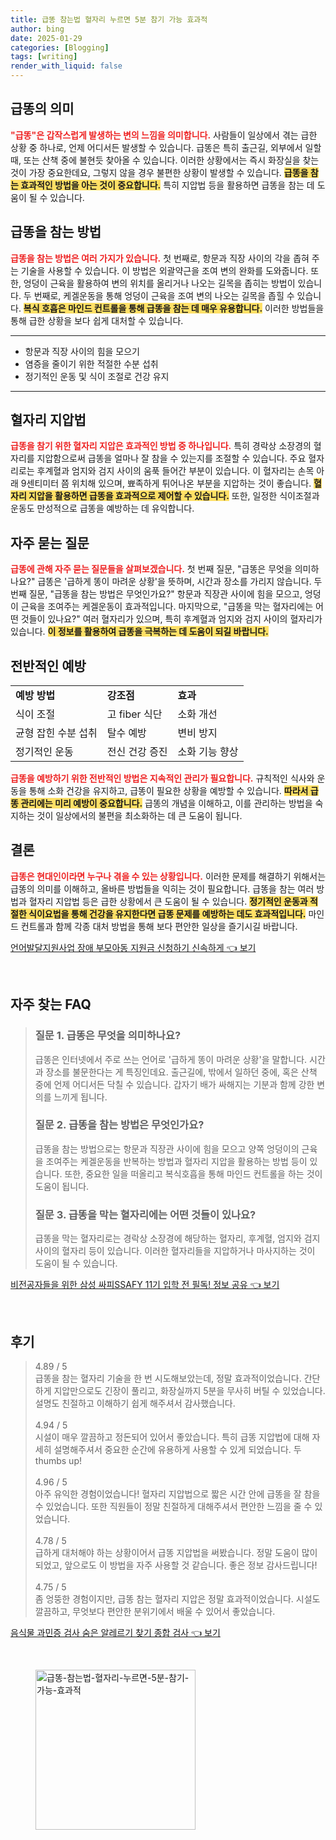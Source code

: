 ```yaml
---
title: 급똥 참는법 혈자리 누르면 5분 참기 가능 효과적
author: bing
date: 2025-01-29
categories: [Blogging]
tags: [writing]
render_with_liquid: false
---
```



<h2 id='급똥의 의미'>급똥의 의미</h2>

<p><b><span style="color: #ee2323;">"급똥"은 갑작스럽게 발생하는 변의 느낌을 의미합니다.</span></b> 사람들이 일상에서 겪는 급한 상황 중 하나로, 언제 어디서든 발생할 수 있습니다. 급똥은 특히 출근길, 외부에서 일할 때, 또는 산책 중에 불현듯 찾아올 수 있습니다. 이러한 상황에서는 즉시 화장실을 찾는 것이 가장 중요한데요, 그렇지 않을 경우 불편한 상황이 발생할 수 있습니다. <b><span style="background-color: #ffe066;">급똥을 참는 효과적인 방법을 아는 것이 중요합니다.</span></b> 특히 지압법 등을 활용하면 급똥을 참는 데 도움이 될 수 있습니다.</p>

<h2 id='급똥을 참는 방법'>급똥을 참는 방법</h2>

<p><b><span style="color: #ee2323;">급똥을 참는 방법은 여러 가지가 있습니다.</span></b> 첫 번째로, 항문과 직장 사이의 각을 좁혀 주는 기술을 사용할 수 있습니다. 이 방법은 외괄약근을 조여 변의 완화를 도와줍니다. 또한, 엉덩이 근육을 활용하여 변의 위치를 올리거나 나오는 길목을 좁히는 방법이 있습니다. 두 번째로, 케겔운동을 통해 엉덩이 근육을 조여 변의 나오는 길목을 좁힐 수 있습니다. <b><span style="background-color: #ffe066;">복식 호흡은 마인드 컨트롤을 통해 급똥을 참는 데 매우 유용합니다.</span></b> 이러한 방법들을 통해 급한 상황을 보다 쉽게 대처할 수 있습니다.</p>

<hr />

<ul>
    <li>항문과 직장 사이의 힘을 모으기</li>
    <li>염증을 줄이기 위한 적절한 수분 섭취</li>
    <li>정기적인 운동 및 식이 조절로 건강 유지</li>
</ul>

<hr />

<h2 id='혈자리 지압법'>혈자리 지압법</h2>

<p><b><span style="color: #ee2323;">급똥을 참기 위한 혈자리 지압은 효과적인 방법 중 하나입니다.</span></b> 특히 경락상 소장경의 혈자리를 지압함으로써 급똥을 얼마나 잘 참을 수 있는지를 조절할 수 있습니다. 주요 혈자리로는 후계혈과 엄지와 검지 사이의 움푹 들어간 부분이 있습니다. 이 혈자리는 손목 아래 9센티미터 쯤 위치해 있으며, 뾰족하게 튀어나온 부분을 지압하는 것이 좋습니다. <b><span style="background-color: #ffe066;">혈자리 지압을 활용하면 급똥을 효과적으로 제어할 수 있습니다.</span></b> 또한, 일정한 식이조절과 운동도 만성적으로 급똥을 예방하는 데 유익합니다.</p>

<h2 id='자주 묻는 질문'>자주 묻는 질문</h2>

<p><b><span style="color: #ee2323;">급똥에 관해 자주 묻는 질문들을 살펴보겠습니다.</span></b> 첫 번째 질문, "급똥은 무엇을 의미하나요?" 급똥은 '급하게 똥이 마려운 상황'을 뜻하며, 시간과 장소를 가리지 않습니다. 두 번째 질문, "급똥을 참는 방법은 무엇인가요?" 항문과 직장관 사이에 힘을 모으고, 엉덩이 근육을 조여주는 케겔운동이 효과적입니다. 마지막으로, "급똥을 막는 혈자리에는 어떤 것들이 있나요?" 여러 혈자리가 있으며, 특히 후계혈과 엄지와 검지 사이의 혈자리가 있습니다. <b><span style="background-color: #ffe066;">이 정보를 활용하여 급똥을 극복하는 데 도움이 되길 바랍니다.</span></b></p>

<h2 id='전반적인 예방'>전반적인 예방</h2>

<table>
    <tr>
        <td><b>예방 방법</b></td>
        <td><b>강조점</b></td>
        <td><b>효과</b></td>
    </tr>
    <tr>
        <td>식이 조절</td>
        <td>고 fiber 식단</td>
        <td>소화 개선</td>
    </tr>
    <tr>
        <td>균형 잡힌 수분 섭취</td>
        <td>탈수 예방</td>
        <td>변비 방지</td>
    </tr>
    <tr>
        <td>정기적인 운동</td>
        <td>전신 건강 증진</td>
        <td>소화 기능 향상</td>
    </tr>
</table>

<p><b><span style="color: #ee2323;">급똥을 예방하기 위한 전반적인 방법은 지속적인 관리가 필요합니다.</span></b> 규칙적인 식사와 운동을 통해 소화 건강을 유지하고, 급똥이 필요한 상황을 예방할 수 있습니다. <b><span style="background-color: #ffe066;">따라서 급똥 관리에는 미리 예방이 중요합니다.</span></b> 급똥의 개념을 이해하고, 이를 관리하는 방법을 숙지하는 것이 일상에서의 불편을 최소화하는 데 큰 도움이 됩니다.</p>

<h2 id='결론'>결론</h2>

<p><b><span style="color: #ee2323;">급똥은 현대인이라면 누구나 겪을 수 있는 상황입니다.</span></b> 이러한 문제를 해결하기 위해서는 급똥의 의미를 이해하고, 올바른 방법들을 익히는 것이 필요합니다. 급똥을 참는 여러 방법과 혈자리 지압법 등은 급한 상황에서 큰 도움이 될 수 있습니다. <b><span style="background-color: #ffe066;">정기적인 운동과 적절한 식이요법을 통해 건강을 유지한다면 급똥 문제를 예방하는 데도 효과적입니다.</span></b> 마인드 컨트롤과 함께 각종 대처 방법을 통해 보다 편안한 일상을 즐기시길 바랍니다.</p>


<p><a class="click-button" title="언어발달지원사업 장애 부모아동 지원금 신청하기 신속하게" href="https://adkhouse.github.io/posts/%EC%96%B8%EC%96%B4%EB%B0%9C%EB%8B%AC%EC%A7%80%EC%9B%90%EC%82%AC%EC%97%85-%EC%9E%A5%EC%95%A0-%EB%B6%80%EB%AA%A8%EC%95%84%EB%8F%99-%EC%A7%80%EC%9B%90%EA%B8%88-%EC%8B%A0%EC%B2%AD%ED%95%98%EA%B8%B0-%EC%8B%A0%EC%86%8D%ED%95%98%EA%B2%8C/" rel="dofollow">언어발달지원사업 장애 부모아동 지원금 신청하기 신속하게 👈 보기</a></p><br>
<h2 id='자주_찾는_FAQ'>자주 찾는 FAQ</h2>
<div itemscope="" itemtype="https://schema.org/FAQPage"> 
<blockquote> 
<div itemscope="" itemprop="mainEntity" itemtype="https://schema.org/Question"> 
<h3 itemprop="name">질문 1. 급똥은 무엇을 의미하나요?</h3> 
<div itemscope="" itemprop="acceptedAnswer" itemtype="https://schema.org/Answer"> 
<span itemprop="text"> 
<p>급똥은 인터넷에서 주로 쓰는 언어로 '급하게 똥이 마려운 상황'을 말합니다. 시간과 장소를 불문한다는 게 특징인데요. 출근길에, 밖에서 일하던 중에, 혹은 산책 중에 언제 어디서든 닥칠 수 있습니다. 갑자기 배가 싸해지는 기분과 함께 강한 변의를 느끼게 됩니다.</p> 
</span> 
</div> 
</div> 

<div itemscope="" itemprop="mainEntity" itemtype="https://schema.org/Question"> 
<h3 itemprop="name">질문 2. 급똥을 참는 방법은 무엇인가요?</h3> 
<div itemscope="" itemprop="acceptedAnswer" itemtype="https://schema.org/Answer"> 
<span itemprop="text"> 
<p>급똥을 참는 방법으로는 항문과 직장관 사이에 힘을 모으고 양쪽 엉덩이의 근육을 조여주는 케겔운동을 반복하는 방법과 혈자리 지압을 활용하는 방법 등이 있습니다. 또한, 중요한 일을 떠올리고 복식호흡을 통해 마인드 컨트롤을 하는 것이 도움이 됩니다.</p> 
</span> 
</div> 
</div> 

<div itemscope="" itemprop="mainEntity" itemtype="https://schema.org/Question"> 
<h3 itemprop="name">질문 3. 급똥을 막는 혈자리에는 어떤 것들이 있나요?</h3> 
<div itemscope="" itemprop="acceptedAnswer" itemtype="https://schema.org/Answer"> 
<span itemprop="text"> 
<p>급똥을 막는 혈자리로는 경락상 소장경에 해당하는 혈자리, 후계혈, 엄지와 검지 사이의 혈자리 등이 있습니다. 이러한 혈자리들을 지압하거나 마사지하는 것이 도움이 될 수 있습니다.</p> 
</span> 
</div> 
</div> 

</blockquote> 
</div>
<p><a class="click-button" title="비전공자들을 위한 삼성 싸피SSAFY 11기 입학 전 필독! 정보 공유" href="https://adkhouse.github.io/posts/%EB%B9%84%EC%A0%84%EA%B3%B5%EC%9E%90%EB%93%A4%EC%9D%84-%EC%9C%84%ED%95%9C-%EC%82%BC%EC%84%B1-%EC%8B%B8%ED%94%BCSSAFY-11%EA%B8%B0-%EC%9E%85%ED%95%99-%EC%A0%84-%ED%95%84%EB%8F%85!-%EC%A0%95%EB%B3%B4-%EA%B3%B5%EC%9C%A0/" rel="dofollow">비전공자들을 위한 삼성 싸피SSAFY 11기 입학 전 필독! 정보 공유 👈 보기</a></p><br>
<h2 id='후기'>후기</h2>
<div itemscope itemtype="https://schema.org/Product">
  <blockquote>
  <div itemprop="review" itemscope itemtype="https://schema.org/Review">
      <div itemprop="reviewRating" itemscope itemtype="https://schema.org/Rating"> <span itemprop="ratingValue">4.89</span> / <span itemprop="bestRating">5</span> </div>
      <span itemprop="reviewBody">급똥을 참는 혈자리 기술을 한 번 시도해보았는데, 정말 효과적이었습니다. 간단하게 지압만으로도 긴장이 풀리고, 화장실까지 5분을 무사히 버틸 수 있었습니다. 설명도 친절하고 이해하기 쉽게 해주셔서 감사했습니다.</span>
  </div>
  <br>
  <div itemprop="review" itemscope itemtype="https://schema.org/Review">
      <div itemprop="reviewRating" itemscope itemtype="https://schema.org/Rating"> <span itemprop="ratingValue">4.94</span> / <span itemprop="bestRating">5</span> </div>
      <span itemprop="reviewBody">시설이 매우 깔끔하고 정돈되어 있어서 좋았습니다. 특히 급똥 지압법에 대해 자세히 설명해주셔서 중요한 순간에 유용하게 사용할 수 있게 되었습니다. 두 thumbs up!</span>
  </div>
  <br>
  <div itemprop="review" itemscope itemtype="https://schema.org/Review">
      <div itemprop="reviewRating" itemscope itemtype="https://schema.org/Rating"> <span itemprop="ratingValue">4.96</span> / <span itemprop="bestRating">5</span> </div>
      <span itemprop="reviewBody">아주 유익한 경험이었습니다! 혈자리 지압법으로 짧은 시간 안에 급똥을 잘 참을 수 있었습니다. 또한 직원들이 정말 친절하게 대해주셔서 편안한 느낌을 줄 수 있었습니다.</span>
  </div>
  <br>
  <div itemprop="review" itemscope itemtype="https://schema.org/Review">
      <div itemprop="reviewRating" itemscope itemtype="https://schema.org/Rating"> <span itemprop="ratingValue">4.78</span> / <span itemprop="bestRating">5</span> </div>
      <span itemprop="reviewBody">급하게 대처해야 하는 상황이어서 급똥 지압법을 써봤습니다. 정말 도움이 많이 되었고, 앞으로도 이 방법을 자주 사용할 것 같습니다. 좋은 정보 감사드립니다!</span>
  </div>
  <br>
  <div itemprop="review" itemscope itemtype="https://schema.org/Review">
      <div itemprop="reviewRating" itemscope itemtype="https://schema.org/Rating"> <span itemprop="ratingValue">4.75</span> / <span itemprop="bestRating">5</span> </div>
      <span itemprop="reviewBody">좀 엉뚱한 경험이지만, 급똥 참는 혈자리 지압은 정말 효과적이었습니다. 시설도 깔끔하고, 무엇보다 편안한 분위기에서 배울 수 있어서 좋았습니다.</span>
  </div>
  </blockquote>
</div>
<p><a class="click-button" title="음식물 과민증 검사 숨은 알레르기 찾기 종합 검사" href="https://adkhouse.github.io/posts/%EC%9D%8C%EC%8B%9D%EB%AC%BC-%EA%B3%BC%EB%AF%BC%EC%A6%9D-%EA%B2%80%EC%82%AC-%EC%88%A8%EC%9D%80-%EC%95%8C%EB%A0%88%EB%A5%B4%EA%B8%B0-%EC%B0%BE%EA%B8%B0-%EC%A2%85%ED%95%A9-%EA%B2%80%EC%82%AC/" rel="dofollow">음식물 과민증 검사 숨은 알레르기 찾기 종합 검사 👈 보기</a></p><br>
<figure class="image"><img src="https://adkhouse.github.io/assets/img/thumbnail/급똥-참는법-혈자리-누르면-5분-참기-가능-효과적.webp" alt="급똥-참는법-혈자리-누르면-5분-참기-가능-효과적" width="256" height="256"></figure>